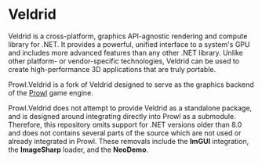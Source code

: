 # Veldrid

Veldrid is a cross-platform, graphics API-agnostic rendering and compute library for .NET. It provides a powerful, unified interface to a system's GPU and includes more advanced features than any other .NET library. Unlike other platform- or vendor-specific technologies, Veldrid can be used to create high-performance 3D applications that are truly portable.<br>

Prowl.Veldrid is a fork of Veldrid designed to serve as the graphics backend of the [Prowl](https://github.com/ProwlEngine/Prowl) game engine.<br>

Prowl.Veldrid does not attempt to provide Veldrid as a standalone package, and is designed around integrating directly into Prowl as a submodule. Therefore, this repository omits support for .NET versions older than 8.0 and does not contains several parts of the source which are not used or already integrated in Prowl. These removals include the **ImGUI** integration, the **ImageSharp** loader, and the **NeoDemo**.
